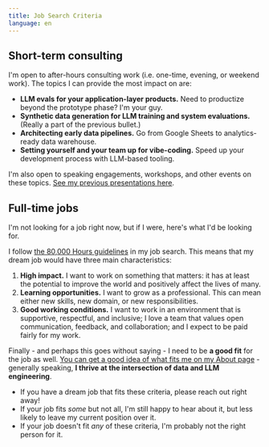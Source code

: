 ```yaml
---
title: Job Search Criteria
language: en
---
```


## Short-term consulting

I'm open to after-hours consulting work (i.e. one-time, evening, or weekend work). The topics I can provide the most impact on are:

- **LLM evals for your application-layer products.** Need to productize beyond the prototype phase? I'm your guy.
- **Synthetic data generation for LLM training and system evaluations.** (Really a part of the previous bullet.)
- **Architecting early data pipelines.** Go from Google Sheets to analytics-ready data warehouse.
- **Setting yourself and your team up for vibe-coding.** Speed up your development process with LLM-based tooling.

I'm also open to speaking engagements, workshops, and other events on these topics. [See my previous presentations here](/presentations/).

## Full-time jobs

I'm not looking for a job right now, but if I were, here's what I'd be looking for.

I follow [the 80,000 Hours guidelines](https://80000hours.org/career-guide/job-satisfaction/) in my job search. This means that my dream job would have three main characteristics:

1. **High impact.** I want to work on something that matters: it has at least the potential to improve the world and positively affect the lives of many.
2. **Learning opportunities.** I want to grow as a professional. This can mean either new skills, new domain, or new responsibilities.
3. **Good working conditions.** I want to work in an environment that is supportive, respectful, and inclusive; I love a team that values open communication, feedback, and collaboration; and I expect to be paid fairly for my work.

Finally - and perhaps this goes without saying - I need to be **a good fit** for the job as well. [You can get a good idea of what fits me on my About page](/) - generally speaking, **I thrive at the intersection of data and LLM engineering**.

- If you have a dream job that fits these criteria, please reach out right away!
- If your job fits _some_ but not all, I'm still happy to hear about it, but less likely to leave my current position over it.
- If your job doesn't fit _any_ of these criteria, I'm probably not the right person for it.
